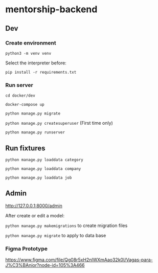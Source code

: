 # mentorship-backend

## Dev

### Create environment

`python3 -m venv venv`

Select the interpreter before:

`pip install -r requirements.txt`

### Run server

`cd docker/dev`

`docker-compose up`

`python manage.py migrate`

`python manage.py createsuperuser` (First time only)

`python manage.py runserver`


## Run fixtures
`python manage.py loaddata category`

`python manage.py loaddata company`

`python manage.py loaddata job`

## Admin

http://127.0.0.1:8000/admin

After create or edit a model:

`python manage.py makemigrations` to create migration files

`python manage.py migrate` to apply to data base


### Figma Prototype

https://www.figma.com/file/Qg08r5xH2nlWXmAao32k0I/Vagas-para-J%C3%BAnior?node-id=105%3A466